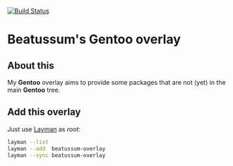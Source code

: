 [![Build Status](https://travis-ci.org/beatussum/beatussum-overlay.svg?branch=master)](https://travis-ci.org/beatussum/beatussum-overlay)

# Beatussum's Gentoo overlay

## About this

My **Gentoo** overlay aims to provide some packages that are not (yet) in the main **Gentoo** tree.

## Add this overlay

Just use [Layman](https://wiki.gentoo.org/wiki/Project:Layman) as _root_:

```bash
layman --list
layman --add  beatussum-overlay
layman --sync beatussum-overlay
```
